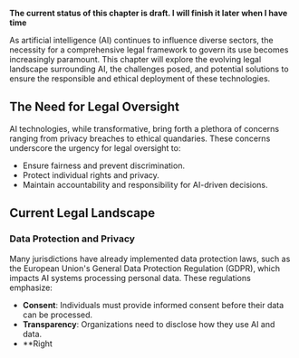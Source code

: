 **The current status of this chapter is draft. I will finish it later when I have time**

As artificial intelligence (AI) continues to influence diverse sectors, the necessity for a comprehensive legal framework to govern its use becomes increasingly paramount. This chapter will explore the evolving legal landscape surrounding AI, the challenges posed, and potential solutions to ensure the responsible and ethical deployment of these technologies.

The Need for Legal Oversight
----------------------------

AI technologies, while transformative, bring forth a plethora of concerns ranging from privacy breaches to ethical quandaries. These concerns underscore the urgency for legal oversight to:

* Ensure fairness and prevent discrimination.
* Protect individual rights and privacy.
* Maintain accountability and responsibility for AI-driven decisions.

Current Legal Landscape
-----------------------

### Data Protection and Privacy

Many jurisdictions have already implemented data protection laws, such as the European Union's General Data Protection Regulation (GDPR), which impacts AI systems processing personal data. These regulations emphasize:

* **Consent**: Individuals must provide informed consent before their data can be processed.
* **Transparency**: Organizations need to disclose how they use AI and data.
* \*\*Right

